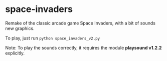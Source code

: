# space-invaders

Remake of the classic arcade game Space Invaders, with a bit of sounds new graphics.

To play, just run `python space_invaders_v2.py`

Note: To play the sounds correctly, it requires the module **playsound v1.2.2** explicitly.
